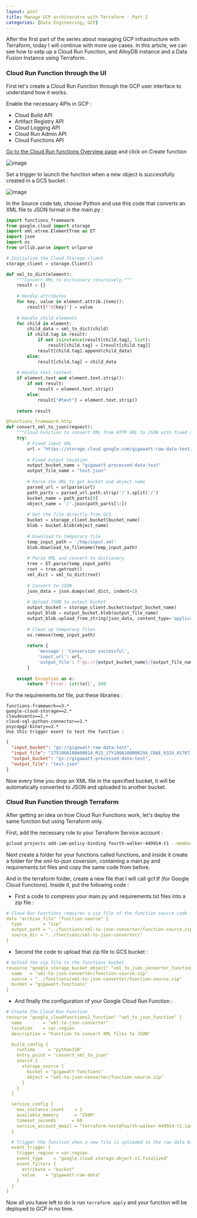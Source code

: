 ```yaml
---
layout: post
title: Manage GCP architecutre with Terraform - Part 2
categories: [Data Engineering, GCP]
---
```


After the first part of the series about managing GCP infrastructure with Terraform, today I will continue with more use cases.
In this article, we can see how to setp up a Cloud Run Function, and AlloyDB instance and a Data Fusion Instance using Terraform.

### Cloud Run Function through the UI
First let's create a Cloud Run Function through the GCP user interface to understand how it works.

Enable the necessary APIs in GCP :
- Cloud Build API
- Artifact Registry API
- Cloud Logging API
- Cloud Run Admin API
- Cloud Functions API

[Go to the Cloud Run functions Overview page](https://console.cloud.google.com/functions/list) and click on Create function

![image](https://github.com/user-attachments/assets/963707e8-1f7e-4bee-b664-d7e756acf1f8)

Set a trigger to launch the function when a new object is successfully created in a GCS bucket :

![image](https://github.com/user-attachments/assets/2816ba23-39e6-43e0-81cd-ed4fd05359fc)

In the Source code tab, choose Python and use this code that converts an XML file to JSON format in the main.py :

```python
import functions_framework
from google.cloud import storage
import xml.etree.ElementTree as ET
import json
import os
from urllib.parse import urlparse

# Initialize the Cloud Storage client
storage_client = storage.Client()

def xml_to_dict(element):
    """Convert XML to dictionary recursively."""
    result = {}
    
    # Handle attributes
    for key, value in element.attrib.items():
        result[f"@{key}"] = value
    
    # Handle child elements
    for child in element:
        child_data = xml_to_dict(child)
        if child.tag in result:
            if not isinstance(result[child.tag], list):
                result[child.tag] = [result[child.tag]]
            result[child.tag].append(child_data)
        else:
            result[child.tag] = child_data
    
    # Handle text content
    if element.text and element.text.strip():
        if not result:
            result = element.text.strip()
        else:
            result["#text"] = element.text.strip()
    
    return result

@functions_framework.http
def convert_xml_to_json(request):
    """Cloud Function to convert XML from HTTP URL to JSON with fixed output location"""
    try:
        # Fixed input URL
        url = "https://storage.cloud.google.com/gigawatt-raw-data-test/17X100A100A0001A_R15_17Y100A100R0629X_CRAE_0324_01707_00001_00001.xml"
        
        # Fixed output location
        output_bucket_name = "gigawatt-processed-data-test"
        output_file_name = "test.json"
        
        # Parse the URL to get bucket and object name
        parsed_url = urlparse(url)
        path_parts = parsed_url.path.strip('/').split('/')
        bucket_name = path_parts[0]
        object_name = '/'.join(path_parts[1:])
        
        # Get the file directly from GCS
        bucket = storage_client.bucket(bucket_name)
        blob = bucket.blob(object_name)
        
        # Download to temporary file
        temp_input_path = '/tmp/input.xml'
        blob.download_to_filename(temp_input_path)
        
        # Parse XML and convert to dictionary
        tree = ET.parse(temp_input_path)
        root = tree.getroot()
        xml_dict = xml_to_dict(root)
        
        # Convert to JSON
        json_data = json.dumps(xml_dict, indent=2)
        
        # Upload JSON to output bucket
        output_bucket = storage_client.bucket(output_bucket_name)
        output_blob = output_bucket.blob(output_file_name)
        output_blob.upload_from_string(json_data, content_type='application/json')
        
        # Clean up temporary files
        os.remove(temp_input_path)
        
        return {
            'message': 'Conversion successful',
            'input_url': url,
            'output_file': f'gs://{output_bucket_name}/{output_file_name}'
        }
        
    except Exception as e:
        return f'Error: {str(e)}', 500
```

For the requirements.txt file, put these libraries : 

```
functions-framework==3.*
google-cloud-storage==2.*
cloudevents==1.*
cloud-sql-python-connector==1.*
psycopg2-binary==2.*
Use this trigger event to test the function :
```

```json
{
  "input_bucket": "gs://gigawatt-raw-data-test",
  "input_file": "17X100A100A0001A_R15_17Y100A100R0629X_CRAE_0324_01707_00001_00001.xml",
  "output_bucket": "gs://gigawatt-processed-data-test",
  "output_file": "test.json"
}
```

Now every time you drop an XML file in the specified bucket, it will be automatically converted to JSON and uploaded to another bucket.

### Cloud Run Function through Terraform

After getting an idea on how Cloud Run Functions work, let's deploy the same function but using Terraform only.

First, add the necessary role to your Terraform Service account :

```bash
gcloud projects add-iam-policy-binding fourth-walker-449914-t1 --member="serviceAccount:terraform-test@fourth-walker-449914-t1.iam.gserviceaccount.com" --role="roles/cloudfunctions.developer"
```
Next create a folder for your functions called functions, and inside it create a folder for the xml-to-json coversion, containing a main.py and requirements.txt files and copy the same code from before.

And in the terraform folder, create a new file that I will call gcf.tf (for Google Cloud Functions).
Inside it, put the following code :

- First a code to compress your main.py and requirements.txt files into a zip file :

```yaml
# Cloud Run Functions requires a zip file of the function source code
data "archive_file" "function-source" {
  type        = "zip"
  output_path = "../functions/xml-to-json-converter/function-source.zip"
  source_dir = "../functions/xml-to-json-converter/"
}
```

- Second the code to upload that zip file to GCS bucket :
 
```yaml
# Upload the zip file to the functions bucket
resource "google_storage_bucket_object" "xml_to_json_converter_function_source" {
  name   = "xml-to-json-converter/function-source.zip"
  source = "../functions/xml-to-json-converter/function-source.zip"
  bucket = "gigawatt-functions"
}
```

- And finally the configuration of your Google Cloud Run Function :
 
```yaml
# Create the Cloud Run Function
resource "google_cloudfunctions2_function" "xml_to_json_function" {
  name        = "xml-to-json-converter"
  location    = var.region
  description = "Function to convert XML files to JSON"

  build_config {
    runtime     = "python310"
    entry_point = "convert_xml_to_json"
    source {
      storage_source {
        bucket = "gigawatt-functions"
        object = "xml-to-json-converter/function-source.zip"
      }
    }
  }

  service_config {
    max_instance_count    = 1
    available_memory      = "256M"
    timeout_seconds      = 60
    service_account_email = "terraform-test@fourth-walker-449914-t1.iam.gserviceaccount.com"
  }

  # Trigger the function when a new file is uploaded to the raw data bucket
  event_trigger {
    trigger_region = var.region
    event_type    = "google.cloud.storage.object.v1.finalized"
    event_filters {
      attribute = "bucket"
      value    = "gigawatt-raw-data"
    }
  }
} 
```
Now all you have left to do is run `terraform apply` and your function will be deployed to GCP in no time.


